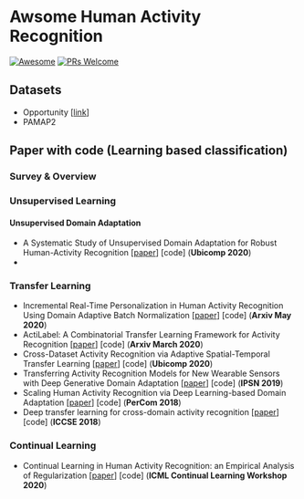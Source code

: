 # Awsome Human Activity Recognition 

[![Awesome](https://awesome.re/badge.svg)](https://awesome.re) [![PRs Welcome](https://img.shields.io/badge/PRs-welcome-brightgreen.svg?style=flat-square)](http://makeapullrequest.com)


## Datasets
- Opportunity [[link](https://archive.ics.uci.edu/ml/datasets/opportunity+activity+recognition#:~:text=Data%20Set%20Information%3A-,The%20OPPORTUNITY%20Dataset%20for%20Human%20Activity%20Recognition%20from%20Wearable%2C%20Object,%2C%20feature%20extraction%2C%20etc)]
- PAMAP2

## Paper with code (Learning based classification)

### Survey & Overview



### Unsupervised Learning

#### Unsupervised Domain Adaptation

- A Systematic Study of Unsupervised Domain Adaptation for Robust Human-Activity Recognition [[paper](https://dl.acm.org/doi/pdf/10.1145/3380985)] [code]  (**Ubicomp 2020**)
- 


### Transfer Learning
- Incremental Real-Time Personalization in Human Activity Recognition Using Domain Adaptive Batch Normalization [[paper](https://arxiv.org/pdf/2005.12178.pdf)] [code] (**Arxiv May 2020**)
- ActiLabel: A Combinatorial Transfer Learning Framework for Activity Recognition [[paper](https://arxiv.org/pdf/2003.07415.pdf)] [code] (**Arxiv March 2020**)
- Cross-Dataset Activity Recognition via Adaptive Spatial-Temporal Transfer Learning [[paper](https://dl.acm.org/doi/pdf/10.1145/3369818)] [code] (**Ubicomp 2020**)
- Transferring Activity Recognition Models for New Wearable Sensors with Deep Generative Domain Adaptation [[paper](https://dl.acm.org/doi/pdf/10.1145/3302506.3310391)] [code] (**IPSN 2019**)
- Scaling Human Activity Recognition via Deep Learning-based Domain Adaptation [[paper](https://ieeexplore.ieee.org/stamp/stamp.jsp?tp=&arnumber=8444585)] [code] (**PerCom 2018**)
- Deep transfer learning for cross-domain activity recognition [[paper](https://arxiv.org/pdf/1807.07963.pdf)] [code] (**ICCSE 2018**) 





### Continual Learning
- Continual Learning in Human Activity Recognition: an Empirical Analysis of Regularization [[paper](https://arxiv.org/pdf/2007.03032.pdf)] [code] (**ICML Continual Learning Workshop 2020**)
